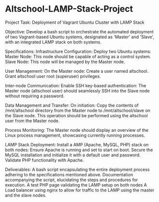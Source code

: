 # Altschool-LAMP-Stack-Project

Project Task: Deployment of Vagrant Ubuntu Cluster with LAMP Stack

Objective: Develop a bash script to orchestrate the automated deployment of two Vagrant-based Ubuntu systems, designated as 'Master' and 'Slave', with an integrated LAMP stack on both systems.

Specifications: Infrastructure Configuration: Deploy two Ubuntu systems: Master Node: This node should be capable of acting as a control system. Slave Node: This node will be managed by the Master node.

User Management: On the Master node: Create a user named altschool. Grant altschool user root (superuser) privileges.

Inter-node Communication: Enable SSH key-based authentication: The Master node (altschool user) should seamlessly SSH into the Slave node without requiring a password.

Data Management and Transfer: On initiation: Copy the contents of /mnt/altschool directory from the Master node to /mnt/altschool/slave on the Slave node. This operation should be performed using the altschool user from the Master node.

Process Monitoring: The Master node should display an overview of the Linux process management, showcasing currently running processes.

LAMP Stack Deployment: Install a AMP (Apache, MySQL, PHP) stack on both nodes: Ensure Apache is running and set to start on boot. Secure the MySQL installation and initialize it with a default user and password. Validate PHP functionality with Apache.

Deliverables: A bash script encapsulating the entire deployment process adhering to the specifications mentioned above. Documentation accompanying the script, elucidating the steps and procedures for execution. A test PHP page validating the LAMP setup on both nodes A Load balancer using nginx to allow for traffic to the LAMP using the master and the slave nodes.
